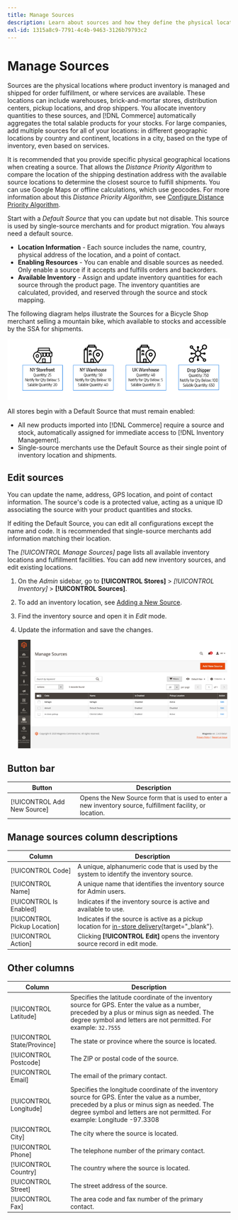 ```yaml
---
title: Manage Sources
description: Learn about sources and how they define the physical locations where product inventory is managed and shipped for order fulfillment, or where services are available.
exl-id: 1315a8c9-7791-4c4b-9463-3126b79793c2
---
```

# Manage Sources

Sources are the physical locations where product inventory is managed and shipped for order fulfillment, or where services are available. These locations can include warehouses, brick-and-mortar stores, distribution centers, pickup locations, and drop shippers. You allocate inventory quantities to these sources, and [!DNL Commerce] automatically aggregates the total salable products for your stocks. For large companies, add multiple sources for all of your locations: in different geographic locations by country and continent, locations in a city, based on the type of inventory, even based on services.

It is recommended that you provide specific physical geographical locations when creating a source. That allows the _Distance Priority Algorithm_ to compare the location of the shipping destination address with the available source locations to determine the closest source to fulfill shipments. You can use Google Maps or offline calculations, which use geocodes. For more information about this _Distance Priority Algorithm_, see [Configure Distance Priority Algorithm](distance-priority-algorithm.md).

Start with a _Default Source_ that you can update but not disable. This source is used by single-source merchants and for product migration. You always need a default source.

- **Location Information** - Each source includes the name, country, physical address of the location, and a point of contact.
- **Enabling Resources** - You can enable and disable sources as needed. Only enable a source if it accepts and fulfills orders and backorders.
- **Available Inventory** - Assign and update inventory quantities for each source through the product page. The inventory quantities are calculated, provided, and reserved through the source and stock mapping.

The following diagram helps illustrate the Sources for a Bicycle Shop merchant selling a mountain bike, which available to stocks and accessible by the SSA for shipments.

![Example sources diagram](assets/diagram-sources.png)

All stores begin with a Default Source that must remain enabled:

- All new products imported into [!DNL Commerce] require a source and stock, automatically assigned for immediate access to [!DNL Inventory Management].
- Single-source merchants use the Default Source as their single point of inventory location and shipments.

## Edit sources

You can update the name, address, GPS location, and point of contact information. The source's code is a protected value, acting as a unique ID associating the source with your product quantities and stocks.

If editing the Default Source, you can edit all configurations except the name and code. It is recommended that single-source merchants add information matching their location.

The _[!UICONTROL Manage Sources]_ page lists all available inventory locations and fulfillment facilities. You can add new inventory sources, and edit existing locations.

1. On the _Admin_ sidebar, go to **[!UICONTROL Stores]** > _[!UICONTROL Inventory]_ > **[!UICONTROL Sources]**.

1. To add an inventory location, see [Adding a New Source](sources-add.md).

1. Find the inventory source and open it in _Edit_ mode.

1. Update the information and save the changes.

   ![Manage Sources](assets/inventory-sources.png)

## Button bar

|Button|Description|
|--|--|
|[!UICONTROL Add New Source]|Opens the New Source form that is used to enter a new inventory source, fulfillment facility, or location.|

## Manage sources column descriptions

|Column|Description|
|--|--|
|[!UICONTROL Code]|A unique, alphanumeric code that is used by the system to identify the inventory source.|
|[!UICONTROL Name]|A unique name that identifies the  inventory source for Admin users.|
|[!UICONTROL Is Enabled]|Indicates if the inventory source is active and available to use.|
|[!UICONTROL Pickup Location]|Indicates if the source is active as a pickup location for [in-store delivery](https://docs.magento.com/user-guide/shipping/shipping-in-store-delivery.html){target="_blank"}.|
|[!UICONTROL Action]|Clicking **[!UICONTROL Edit]** opens the inventory source record in edit mode.|

## Other columns

|Column|Description|
|--- |--- |
|[!UICONTROL Latitude]|Specifies the latitude coordinate of the inventory source for GPS. Enter the value as a number, preceded by a plus or minus sign as needed. The degree symbol and letters are not permitted. For example: `32.7555`|
|[!UICONTROL State/Province]|The state or province where the source is located.|
|[!UICONTROL Postcode]|The ZIP or postal code of the source.|
|[!UICONTROL Email]|The email of the primary contact.|
|[!UICONTROL Longitude]|Specifies the longitude coordinate of the inventory source for GPS. Enter the value as a number, preceded by a plus or minus sign as needed. The degree symbol and letters are not permitted. For example: Longitude -97.3308|
|[!UICONTROL City]|The city where the source is located.|
|[!UICONTROL Phone]|The telephone number of the primary contact.|
|[!UICONTROL Country]|The country where the source is located.|
|[!UICONTROL Street]|The street address of the source.|
|[!UICONTROL Fax]|The area code and fax number of the primary contact.|
